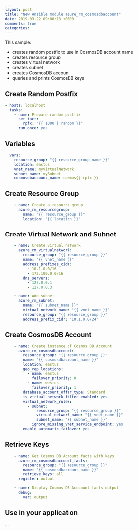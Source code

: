 ```yaml
---
layout: post
title: "New Ansible module azure_rm_cosmosdbaccount"
date: 2019-03-22 09:00:13 +0800
comments: true
categories: 
---
```


This sample:
- creates random postfix to use in CosmosDB account name
- creates resource group
- creates virtual network
- creates subnet
- creates CosmosDB account
- queries and prints CosmosDB keys

## Create Random Postfix

```yaml
- hosts: localhost
  tasks:
    - name: Prepare random postfix
      set_fact:
        rpfx: "{{ 1000 | random }}"
      run_once: yes
```

## Variables

```yaml
  vars:
    resource_group: "{{ resource_group_name }}"
    location: eastus
    vnet_name: myVirtualNetwork
    subnet_name: mySubnet
    cosmosdbaccount_name: cosmos{{ rpfx }}
```

## Create Resource Group

```yaml
    - name: Create a resource group
      azure_rm_resourcegroup:
        name: "{{ resource_group }}"
        location: "{{ location }}"
```

## Create Virtual Network and Subnet

```yaml
    - name: Create virtual network
      azure_rm_virtualnetwork:
        resource_group: "{{ resource_group }}"
        name: "{{ vnet_name }}"
        address_prefixes_cidr:
          - 10.1.0.0/16
          - 172.100.0.0/16
        dns_servers:
          - 127.0.0.1
          - 127.0.0.3

    - name: Add subnet
      azure_rm_subnet:
        name: "{{ subnet_name }}"
        virtual_network_name: "{{ vnet_name }}"
        resource_group: "{{ resource_group }}"
        address_prefix_cidr: "10.1.0.0/24"
```

## Create CosmosDB Account

```yaml
    - name: Create instance of Cosmos DB Account
      azure_rm_cosmosdbaccount:
        resource_group: "{{ resource_group }}"
        name: "{{ cosmosdbaccount_name }}"
        location: eastus
        geo_rep_locations:
          - name: eastus
            failover_priority: 0
          - name: westus
            failover_priority: 1
        database_account_offer_type: Standard
        is_virtual_network_filter_enabled: yes
        virtual_network_rules:
          - subnet:
              resource_group: "{{ resource_group }}"
              virtual_network_name: "{{ vnet_name }}"
              subnet_name: "{{ subnet_name }}"
            ignore_missing_vnet_service_endpoint: yes
        enable_automatic_failover: yes
```

## Retrieve Keys

```yaml
    - name: Get Cosmos DB Account facts with keys
      azure_rm_cosmosdbaccount_facts:
        resource_group: "{{ resource_group }}"
        name: "{{ cosmosdbaccount_name }}"
        retrieve_keys: all
      register: output

    - name: Display Cosmos DB Acccount facts output
      debug:
        var: output
```

## Use in your application

...
